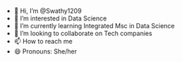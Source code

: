 - 👋 Hi, I’m @Swathy1209
- 👀 I’m interested in Data Science
- 🌱 I’m currently learning Integrated Msc in Data Science
- 💞️ I’m looking to collaborate on Tech companies
- 📫 How to reach me 
- 😄 Pronouns: She/her


<!---
Swathy1209/Swathy1209 is a ✨ special ✨ repository because its `README.md` (this file) appears on your GitHub profile.
You can click the Preview link to take a look at your changes.
--->
